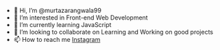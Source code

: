 - 👋 Hi, I’m @murtazarangwala99
- 👀 I’m interested in Front-end Web Development 
- 🌱 I’m currently learning JavaScript
- 💞️ I’m looking to collaborate on Learning and Working on good projects
- 📫 How to reach me [Instagram](https://www.instagram.com/murtuza_it/)

<!---
murtazarangwala99/murtazarangwala99 is a ✨ special ✨ repository because its `README.md` (this file) appears on your GitHub profile.
You can click the Preview link to take a look at your changes.
--->
